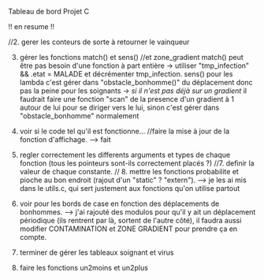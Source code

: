 Tableau de bord Projet C

!! en resume !!

//2. gerer les conteurs de sorte à retourner le vainqueur

3. gérer les fonctions match() et sens() //et zone_gradient
match() peut être pas besoin d'une fonction à part entière  -> utiliser "tmp_infection" && .etat = MALADE et décrémenter tmp_infection.
sens() pour les lambda c'est gérer dans "obstacle_bonhomme()" du déplacement donc pas la peine
       pour les soignants ->  *si il n'est pas déjà sur un gradient* il faudrait faire une fonction "scan" de la presence d'un gradient à 1 autour de lui pour se diriger vers le lui, sinon c'est gérer dans "obstacle_bonhomme" normalement


4. voir si le code tel qu'il est fonctionne...
//faire la mise à jour de la fonction d'affichage. --> fait
6. regler correctement les differents arguments et types de chaque fonction (tous les pointeurs sont-ils correctement placés ?)
//7. definir la valeur de chaque constante.
// 8. mettre les fonctions probabilite et pioche au bon endroit (rajout d'un "static" ? "extern"). --> je les ai mis dans le utils.c, qui sert justement aux fonctions qu'on utilise partout
10. voir pour les bords de case en fonction des déplacements de bonhommes. --> j'ai rajouté des modulos pour qu'il y ait un déplacement périodique (ils rentrent par là, sortent de l'autre côté), il faudra aussi modifier CONTAMINATION et ZONE GRADIENT pour prendre ça en compte.
11. terminer de gérer les tableaux soignant et virus
12. faire les fonctions un2moins et un2plus 
